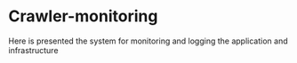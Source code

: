 # Crawler-monitoring
Here is presented the system for monitoring and logging the application and infrastructure
